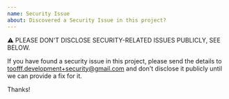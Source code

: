 ```yaml
---
name: Security Issue
about: Discovered a Security Issue in this project?
---
```


⚠️  PLEASE DON'T DISCLOSE SECURITY-RELATED ISSUES PUBLICLY, SEE BELOW.

If you have found a security issue in this project, please send the details to toofff.development+security@gmail.com and don't disclose it publicly until we can provide a fix for it.

Thanks!
